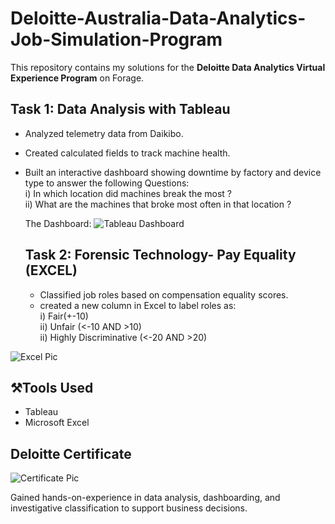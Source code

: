 # Deloitte-Australia-Data-Analytics-Job-Simulation-Program
This repository contains my solutions for the **Deloitte Data Analytics Virtual Experience Program** on Forage.

## Task 1: Data Analysis with Tableau
- Analyzed telemetry data from Daikibo.
- Created calculated fields to track machine health.
- Built an interactive dashboard showing downtime by factory and device type to answer the following Questions: <br>
   i) In which location did machines break the most ?<br>
   ii) What are the machines that broke most often in that location ?<br>

  The Dashboard:
  ![Tableau Dashboard](https://github.com/user-attachments/assets/5fb74f7c-ec1c-4770-89a0-9a392d69d9af)


  ## Task 2: Forensic Technology- Pay Equality (EXCEL)
  - Classified job roles based on compensation equality scores.
  - created a new column in Excel to label roles as:<br>
     i) Fair(+-10)<br>
     ii) Unfair (<-10 AND >10)<br>
     ii) Highly Discriminative (<-20 AND >20)<br>

     
 ![Excel Pic](https://github.com/user-attachments/assets/f6700cc0-7da1-49f5-8f08-50e8890ed1b6)

## ⚒️Tools Used
- Tableau
- Microsoft Excel

## Deloitte Certificate


![Certificate Pic](https://github.com/user-attachments/assets/80d31e5f-9616-48ac-9023-098dfedd7026)


Gained hands-on-experience in data analysis, dashboarding, and investigative classification to support business decisions.



